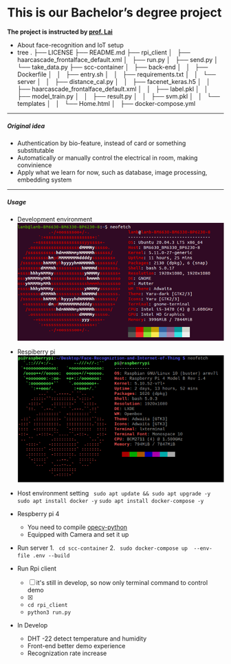 # This is our Bachelor’s degree project
**The project is instructed by [prof. Lai](https://www.hsnl.cse.nsysu.edu.tw//wklai/)**

- About face-recognition and IoT setup
- tree
.
├── LICENSE
├── README.md
├── rpi_client
│   ├── haarcascade_frontalface_default.xml
│   ├── run.py
│   ├── send.py
│   └── take_data.py
├── scc-container
│   ├── back-end
│   │   ├── Dockerfile
│   │   ├── entry.sh
│   │   ├── requirements.txt
│   │   └── server
│   │       ├── distance_cal.py
│   │       ├── facenet_keras.h5
│   │       ├── haarcascade_frontalface_default.xml
│   │       ├── label.pkl
│   │       ├── model_train.py
│   │       ├── result.py
│   │       ├── svm.pkl
│   │       └── templates
│   │           └── Home.html
│   ├── docker-compose.yml

---
##### Original idea
- Authentication by bio-feature, instead of card or something substitutable
- Automatically or manually control the electrical in room, making convinience
- Apply what we learn for now, such as database, image processing, embedding system
---
##### Usage
- Development environment
![](/pic/neofetch.png)
- Respiberry pi 
![](/pic/neofetch_rpi.png)

- Host environment setting
    ``` sudo apt update && sudo apt upgrade -y```
    ``` sudo apt install docker -y ```
    ``` sudo apt install docker-compose -y ```

- Respberry pi 4 
    - You need to compile [opecv-python](https://pimylifeup.com/raspberry-pi-opencv/) 
    - Equipped with Camera and set it up

- Run server 
    1\. ``` cd scc-container```
    2\. ``` sudo docker-compose up  --env-file .env --build```

- Run Rpi client
    - [ ] it's still in develop, so now only terminal command to control demo
    - [x] 
    - ``` cd rpi_client ```
    - ```python3 run.py ```

- In Develop
    - DHT -22 detect temperature and humidity
    - Front-end better demo experience
    - Recognization rate increase